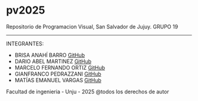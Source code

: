 # pv2025

Repositorio de Programacion Visual, San Salvador de Jujuy.
GRUPO 19

---

INTEGRANTES:

- BRISA ANAHÍ BARRO [GitHub](url)
- DARIO ABEL MARTINEZ [GitHub](url)
- MARCELO FERNANDO ORTIZ [GitHub](url)
- GIANFRANCO PEDRAZZANI [GitHub](url)
- MATÍAS EMANUEL VARGAS [GitHub](url)

Facultad de ingenieria - Unju - 2025
@todos los derechos de autor

